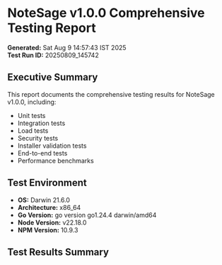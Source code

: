 # NoteSage v1.0.0 Comprehensive Testing Report

**Generated:** Sat Aug  9 14:57:43 IST 2025  
**Test Run ID:** 20250809_145742

## Executive Summary

This report documents the comprehensive testing results for NoteSage v1.0.0, including:
- Unit tests
- Integration tests  
- Load tests
- Security tests
- Installer validation tests
- End-to-end tests
- Performance benchmarks

## Test Environment

- **OS:** Darwin 21.6.0
- **Architecture:** x86_64
- **Go Version:** go version go1.24.4 darwin/amd64
- **Node Version:** v22.18.0
- **NPM Version:** 10.9.3

## Test Results Summary

